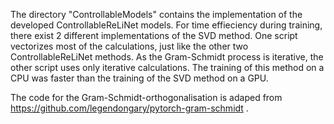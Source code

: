 The directory "ControllableModels" contains the implementation of the developed ControllableReLiNet models. 
For time effieciency during training, there exist 2 different implementations of the SVD method. One script vectorizes most of the calculations, just like the other two ControllableReLiNet methods.
As the Gram-Schmidt process is iterative, the other script uses only iterative calculations. The training of this method on a CPU was faster than the training of the SVD method on a GPU.

The code for the Gram-Schmidt-orthogonalisation is adaped from https://github.com/legendongary/pytorch-gram-schmidt .
